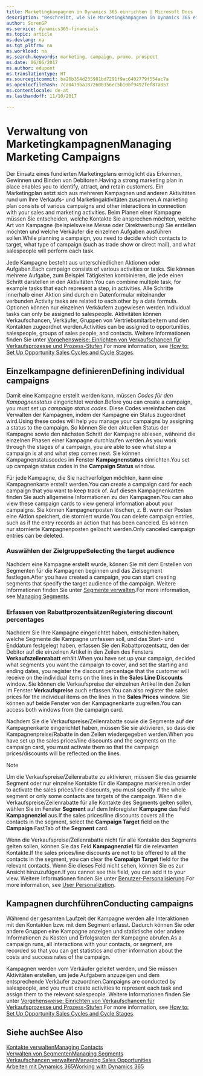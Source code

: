 ```yaml
---
title: Marketingkampagnen in Dynamics 365 einrichten | Microsoft Docs
description: "Beschreibt, wie Sie Marketingkampagnen in Dynamics 365 einrichten und ausführen, um potenzielle Kunden zu identifizieren und Kunden zu behalten."
author: SorenGP
ms.service: dynamics365-financials
ms.topic: article
ms.devlang: na
ms.tgt_pltfrm: na
ms.workload: na
ms.search.keywords: marketing, campaign, promo, prospect
ms.date: 06/06/2017
ms.author: edupont
ms.translationtype: HT
ms.sourcegitcommit: ba26b354d235981bd7291f9ac6402779f554ac7a
ms.openlocfilehash: 7ca0479ba1872600356ec5b10bf9492fef87a857
ms.contentlocale: de-at
ms.lasthandoff: 11/10/2017

---
```

# <a name="managing-marketing-campaigns"></a><span data-ttu-id="7f0ed-103">Verwaltung von Marketingkampagnen</span><span class="sxs-lookup"><span data-stu-id="7f0ed-103">Managing Marketing Campaigns</span></span>
<span data-ttu-id="7f0ed-104">Der Einsatz eines fundierten Marketingplans ermöglicht das Erkennen, Gewinnen und Binden von Debitoren.</span><span class="sxs-lookup"><span data-stu-id="7f0ed-104">Having a strong marketing plan in place enables you to identify, attract, and retain customers.</span></span> <span data-ttu-id="7f0ed-105">Ein Marketingplan setzt sich aus mehreren Kampagnen und anderen Aktivitäten rund um Ihre Verkaufs- und Marketingaktivitäten zusammen.</span><span class="sxs-lookup"><span data-stu-id="7f0ed-105">A marketing plan consists of various campaigns and other interactions in connection with your sales and marketing activities.</span></span> <span data-ttu-id="7f0ed-106">Beim Planen einer Kampagne müssen Sie entscheiden, welche Kontakte Sie ansprechen möchten, welche Art von Kampagne (beispielsweise Messe oder Direktwerbung) Sie erstellen möchten und welche Verkäufer die einzelnen Aufgaben ausführen sollen.</span><span class="sxs-lookup"><span data-stu-id="7f0ed-106">While planning a campaign, you need to decide which contacts to target, what type of campaign (such as trade show or direct mail), and what salespeople will perform each task.</span></span>

<span data-ttu-id="7f0ed-107">Jede Kampagne besteht aus unterschiedlichen Aktionen oder Aufgaben.</span><span class="sxs-lookup"><span data-stu-id="7f0ed-107">Each campaign consists of various activities or tasks.</span></span> <span data-ttu-id="7f0ed-108">Sie können mehrere Aufgabe, zum Beispiel Tätigkeiten kombinieren, die jede einen Schritt darstellen in den Aktivitäten.</span><span class="sxs-lookup"><span data-stu-id="7f0ed-108">You can combine multiple task, for example tasks that each represent a step, in activities.</span></span> <span data-ttu-id="7f0ed-109">Alle Schritte innerhalb einer Aktion sind durch ein Datenformular miteinander verbunden.</span><span class="sxs-lookup"><span data-stu-id="7f0ed-109">Activity tasks are related to each other by a date formula.</span></span> <span data-ttu-id="7f0ed-110">Optionen können nur einzelnen Verkäufern zugewiesen werden.</span><span class="sxs-lookup"><span data-stu-id="7f0ed-110">Individual tasks can only be assigned to salespeople.</span></span> <span data-ttu-id="7f0ed-111">Aktivitäten können Verkaufschancen, Verkäufer, Gruppen von Vertriebsmitarbeitern und den Kontakten zugeordnet werden.</span><span class="sxs-lookup"><span data-stu-id="7f0ed-111">Activities can be assigned to opportunities, salespeople, groups of sales people, and contacts.</span></span> <span data-ttu-id="7f0ed-112">Weitere Informationen finden Sie unter [Vorgehensweise: Einrichten von Verkaufschancen für Verkaufsprozesse und Prozess-Stufen](marketing-how-setup-opportunity-sales-cycles-stages.md).</span><span class="sxs-lookup"><span data-stu-id="7f0ed-112">For more information, see [How to: Set Up Opportunity Sales Cycles and Cycle Stages](marketing-how-setup-opportunity-sales-cycles-stages.md).</span></span>

## <a name="defining-individual-campaigns"></a><span data-ttu-id="7f0ed-113">Einzelkampagne definieren</span><span class="sxs-lookup"><span data-stu-id="7f0ed-113">Defining individual campaigns</span></span>
<span data-ttu-id="7f0ed-114">Damit eine Kampagne erstellt werden kann, müssen *Codes für den Kampagnenstatus* eingerichtet werden.</span><span class="sxs-lookup"><span data-stu-id="7f0ed-114">Before you can create a campaign, you must set up *campaign status codes*.</span></span> <span data-ttu-id="7f0ed-115">Diese Codes vereinfachen das Verwalten der Kampagnen, indem der Kampagne ein Status zugeordnet wird.</span><span class="sxs-lookup"><span data-stu-id="7f0ed-115">Using these codes will help you manage your campaigns by assigning a status to the campaign.</span></span> <span data-ttu-id="7f0ed-116">So können Sie den aktuellen Status der Kampagne sowie den nächsten Schritt der Kampagne ablesen, während die einzelnen Phasen einer Kampagne durchlaufen werden.</span><span class="sxs-lookup"><span data-stu-id="7f0ed-116">As you work through the stages of a campaign, you are able to see what step a campaign is at and what step comes next.</span></span> <span data-ttu-id="7f0ed-117">Sie können Kampagnenstatuscodes im Fenster **Kampagnenstatus** einrichten.</span><span class="sxs-lookup"><span data-stu-id="7f0ed-117">You set up campaign status codes in the **Campaign Status** window.</span></span>

<span data-ttu-id="7f0ed-118">Für jede Kampagne, die Sie nachverfolgen möchten, kann eine Kampagnenkarte erstellt werden.</span><span class="sxs-lookup"><span data-stu-id="7f0ed-118">You can create a campaign card for each campaign that you want to keep track of.</span></span> <span data-ttu-id="7f0ed-119">Auf diesen Kampagnenkarten finden Sie auch allgemeine Informationen zu den Kampagnen.</span><span class="sxs-lookup"><span data-stu-id="7f0ed-119">You can also view these campaign cards to view general information about your campaigns.</span></span>
<span data-ttu-id="7f0ed-120">Sie können Kampagnenposten löschen, z. B. wenn der Posten eine Aktion speichert, die storniert wurde.</span><span class="sxs-lookup"><span data-stu-id="7f0ed-120">You can delete campaign entries, such as if the entry records an action that has been canceled.</span></span> <span data-ttu-id="7f0ed-121">Es können nur stornierte Kampagnenposten gelöscht werden.</span><span class="sxs-lookup"><span data-stu-id="7f0ed-121">Only canceled campaign entries can be deleted.</span></span>

### <a name="selecting-the-target-audience"></a><span data-ttu-id="7f0ed-122">Auswählen der Zielgruppe</span><span class="sxs-lookup"><span data-stu-id="7f0ed-122">Selecting the target audience</span></span>
<span data-ttu-id="7f0ed-123">Nachdem eine Kampagne erstellt wurde, können Sie mit dem Erstellen von Segmenten für die Kampagnen beginnen und das Zielsegment festlegen.</span><span class="sxs-lookup"><span data-stu-id="7f0ed-123">After you have created a campaign, you can start creating segments that specify the target audience of the campaign.</span></span> <span data-ttu-id="7f0ed-124">Weitere Informationen finden Sie unter [Segmente verwalten](marketing-segments.md).</span><span class="sxs-lookup"><span data-stu-id="7f0ed-124">For more information, see [Managing Segments](marketing-segments.md).</span></span>

### <a name="registering-discount-percentages"></a><span data-ttu-id="7f0ed-125">Erfassen von Rabattprozentsätzen</span><span class="sxs-lookup"><span data-stu-id="7f0ed-125">Registering discount percentages</span></span>
<span data-ttu-id="7f0ed-126">Nachdem Sie Ihre Kampagne eingerichtet haben, entschieden haben, welche Segmente die Kampagne umfassen soll, und das Start- und Enddatum festgelegt haben, erfassen Sie den Rabattprozentsatz, den der Debitor auf die einzelnen Artikel in den Zeilen des Fensters **Verkaufszeilenrabatt** erhält.</span><span class="sxs-lookup"><span data-stu-id="7f0ed-126">When you have set up your campaign, decided what segments you want the campaign to cover, and set the starting and ending dates, you register the discount percentage that the customer will receive on the individual items on the lines in the **Sales Line Discounts** window.</span></span> <span data-ttu-id="7f0ed-127">Sie können die Verkaufspreise der einzelnen Artikel in den Zeilen im Fenster **Verkaufspreise** auch erfassen.</span><span class="sxs-lookup"><span data-stu-id="7f0ed-127">You can also register the sales prices for the individual items on the lines in the **Sales Prices** window.</span></span> <span data-ttu-id="7f0ed-128">Sie können auf beide Fenster von der Kampagnenkarte zugreifen.</span><span class="sxs-lookup"><span data-stu-id="7f0ed-128">You can access both windows from the campaign card.</span></span>

 <span data-ttu-id="7f0ed-129">Nachdem Sie die Verkaufspreise/Zeilenrabatte sowie die Segmente auf der Kampagnenkarte eingerichtet haben, müssen Sie sie aktivieren, so dass die Kampagnenpreise/Rabatte in den Zeilen wiedergegeben werden.</span><span class="sxs-lookup"><span data-stu-id="7f0ed-129">When you have set up the sales prices/line discounts and the segments on the campaign card, you must activate them so that the campaign prices/discounts will be reflected on the lines.</span></span>

> [!NOTE]  
>   <span data-ttu-id="7f0ed-130">Um die Verkaufspreise/Zeilenrabatte zu aktivieren, müssen Sie das gesamte Segment oder nur einzelne Kontakte für die Kampagne markieren.</span><span class="sxs-lookup"><span data-stu-id="7f0ed-130">In order to activate the sales prices/line discounts, you must specify if the whole segment or only some contacts are targets of the campaign.</span></span> <span data-ttu-id="7f0ed-131">Wenn die Verkaufspreise/Zeilenrabatte für alle Kontakte des Segments gelten sollen, wählen Sie im Fenster **Segment** auf dem Inforegister **Kampagne** das Feld **Kampagnenziel** aus.</span><span class="sxs-lookup"><span data-stu-id="7f0ed-131">If the sales prices/line discounts covers all the contacts in the segment, select the **Campaign Target** field on the **Campaign** FastTab of the **Segment** card.</span></span>

<span data-ttu-id="7f0ed-132">Wenn die Verkaufspreise/Zeilenrabatte nicht für alle Kontakte des Segments gelten sollen, können Sie das Feld **Kampagnenziel** für die relevanten Kontakte.</span><span class="sxs-lookup"><span data-stu-id="7f0ed-132">If the sales prices/line discounts are not to be offered to all the contacts in the segment, you can clear the **Campaign Target** field for the relevant contacts.</span></span> <span data-ttu-id="7f0ed-133">Wenn Sie dieses Feld nicht sehen, können Sie es zur Ansicht hinzuzufügen.</span><span class="sxs-lookup"><span data-stu-id="7f0ed-133">If you cannot see this field, you can add it to your view.</span></span> <span data-ttu-id="7f0ed-134">Weitere Informationen finden Sie unter [Benutzer-Personalisierung](ui-user-personalization.md).</span><span class="sxs-lookup"><span data-stu-id="7f0ed-134">For more information, see [User Personalization](ui-user-personalization.md).</span></span>

## <a name="conducting-campaigns"></a><span data-ttu-id="7f0ed-135">Kampagnen durchführen</span><span class="sxs-lookup"><span data-stu-id="7f0ed-135">Conducting campaigns</span></span>
<span data-ttu-id="7f0ed-136">Während der gesamten Laufzeit der Kampagne werden alle Interaktionen mit den Kontakten bzw. mit dem Segment erfasst. Dadurch können Sie oder andere Gruppen eine Kampagne anzeigen und statistische oder andere Informationen zu Kosten und Erfolgsraten der Kampagne abrufen.</span><span class="sxs-lookup"><span data-stu-id="7f0ed-136">As a campaign runs, all interactions with your contacts, or segment, are recorded so that you can get statistics and other information about the costs and success rates of the campaign.</span></span>

<span data-ttu-id="7f0ed-137">Kampagnen werden vom Verkäufer geleitet werden, und Sie müssen Aktivitäten erstellen, um jede Aufgabem  anzuzeigen und dem entsprechende Verkäufer zuzuordnen.</span><span class="sxs-lookup"><span data-stu-id="7f0ed-137">Campaigns are conducted by salespeople, and you must create activities to represent each task and assign them to the relevant salespeople.</span></span> <span data-ttu-id="7f0ed-138">Weitere Informationen finden Sie unter [Vorgehensweise: Einrichten von Verkaufschancen für Verkaufsprozesse und Prozess-Stufen](marketing-how-setup-opportunity-sales-cycles-stages.md).</span><span class="sxs-lookup"><span data-stu-id="7f0ed-138">For more information, see [How to: Set Up Opportunity Sales Cycles and Cycle Stages](marketing-how-setup-opportunity-sales-cycles-stages.md).</span></span>

## <a name="see-also"></a><span data-ttu-id="7f0ed-139">Siehe auch</span><span class="sxs-lookup"><span data-stu-id="7f0ed-139">See Also</span></span>
[<span data-ttu-id="7f0ed-140">Kontakte verwalten</span><span class="sxs-lookup"><span data-stu-id="7f0ed-140">Managing Contacts</span></span>](marketing-contacts.md)  
[<span data-ttu-id="7f0ed-141">Verwalten von Segmenten</span><span class="sxs-lookup"><span data-stu-id="7f0ed-141">Managing Segments</span></span>](marketing-segments.md)  
[<span data-ttu-id="7f0ed-142">Verkaufschancen verwalten</span><span class="sxs-lookup"><span data-stu-id="7f0ed-142">Managing Sales Opportunities</span></span>](marketing-manage-sales-opportunities.md)  
[<span data-ttu-id="7f0ed-143">Arbeiten mit Dynamics 365</span><span class="sxs-lookup"><span data-stu-id="7f0ed-143">Working with Dynamics 365</span></span>](ui-work-product.md)  

